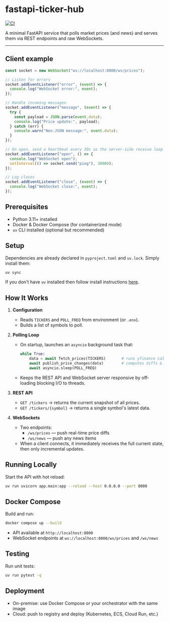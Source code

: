 # fastapi-ticker-hub

[![CI](https://github.com/ettysekhon/fastapi-ticker-hub/actions/workflows/ci.yml/badge.svg)](https://github.com/ettysekhon/fastapi-ticker-hub/actions/workflows/ci.yml)

A minimal FastAPI service that polls market prices (and news) and serves them via REST endpoints and raw WebSockets.

---

## Client example

```js
const socket = new WebSocket("ws://localhost:8000/ws/prices");

// Listen for errors
socket.addEventListener("error", (event) => {
  console.log("WebSocket error:", event);
});

// Handle incoming messages
socket.addEventListener("message", (event) => {
  try {
    const payload = JSON.parse(event.data);
    console.log("Price update:", payload);
  } catch (err) {
    console.warn("Non-JSON message:", event.data);
  }
});

// On open, send a heartbeat every 30s so the server-side receive loop doesn’t stall
socket.addEventListener("open", () => {
  console.log("WebSocket open");
  setInterval(() => socket.send("ping"), 30000);
});

// Log closes
socket.addEventListener("close", (event) => {
  console.log("WebSocket close:", event);
});
```

## Prerequisites

- Python 3.11+ installed
- Docker & Docker Compose (for containerized mode)
- `uv` CLI installed (optional but recommended)

## Setup

Dependencies are already declared in `pyproject.toml` and `uv.lock`. Simply install them:

```bash
uv sync
```

If you don't have `uv` installed then follow install instructions [here](https://docs.astral.sh/uv/getting-started/installation/).

## How It Works

1. **Configuration**  
   - Reads `TICKERS` and `POLL_FREQ` from environment (or `.env`).  
   - Builds a list of symbols to poll.

2. **Polling Loop**  
   - On startup, launches an `asyncio` background task that:

     ```python
     while True:
         data = await fetch_prices(TICKERS)       # runs yfinance calls in a threadpool
         await publish_price_changes(data)        # computes diffs & broadcasts to WS clients
         await asyncio.sleep(POLL_FREQ)
     ```

   - Keeps the REST API and WebSocket server responsive by off‐loading blocking I/O to threads.

3. **REST API**  
   - `GET /tickers` → returns the current snapshot of all prices.  
   - `GET /tickers/{symbol}` → returns a single symbol's latest data.

4. **WebSockets**  
   - Two endpoints:  
     - `/ws/prices` — push real-time price diffs  
     - `/ws/news`   — push any news items  
   - When a client connects, it immediately receives the full current state, then only incremental updates.

## Running Locally

Start the API with hot reload:

```bash
uv run uvicorn app.main:app --reload --host 0.0.0.0 --port 8000
```

## Docker Compose

Build and run:

```bash
docker compose up --build
```

- API available at `http://localhost:8000`
- WebSocket endpoints at `ws://localhost:8000/ws/prices` and `/ws/news`

## Testing

Run unit tests:

```bash
uv run pytest -q
```

## Deployment

- On-premise: use Docker Compose or your orchestrator with the same image
- Cloud: push to registry and deploy (Kubernetes, ECS, Cloud Run, etc.)
